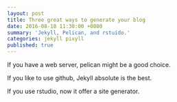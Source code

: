 ```yaml
---
layout: post
title: Three great ways to generate your blog
date: 2016-08-18 11:30:00 +0800
summary: 'Jekyll, Pelican, and rstuido.'
categories: jekyll pixyll
published: true
---
```




If you have a web server, pelican might be a good choice.

If you like to use github, Jekyll absolute is the best.

If you use rstudio, now it offer a site generator.
